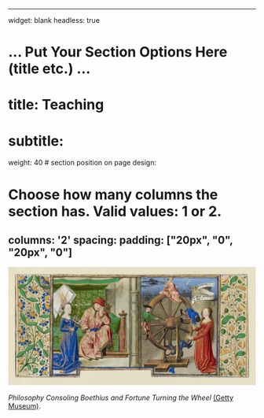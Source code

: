 
---
widget: blank
headless: true

# ... Put Your Section Options Here (title etc.) ...
# title: Teaching
# subtitle:
weight: 40  # section position on page
design:
  # Choose how many columns the section has. Valid values: 1 or 2.
  columns: '2'
  spacing:
    padding: ["20px", "0", "20px", "0"]
---

![philosophy consoling Boethius and fortune turning the wheel](boethius.jpg)

*Philosophy Consoling Boethius and Fortune Turning the Wheel* [(Getty Museum)](http://www.getty.edu/art/collection/objects/127275/coetivy-master-henri-de-vulcop-philosophy-consoling-boethius-and-fortune-turning-the-wheel-french-about-1460-1470/).
